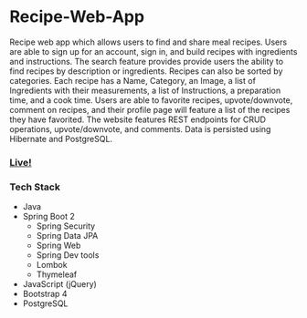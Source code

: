 # Recipe-Web-App

Recipe web app which allows users to find and share meal recipes. Users are able to sign up for an account, sign in, and build recipes with ingredients and instructions. The search feature provides provide users the ability to find recipes by description or ingredients. Recipes can also be sorted by categories. Each recipe has a Name, Category, an Image, a list of Ingredients with their measurements, a list of Instructions, a preparation time, and a cook time. Users are able to favorite recipes, upvote/downvote, comment on recipes, and their profile page will feature a list of the recipes they have favorited. The website features REST endpoints for CRUD operations, upvote/downvote, and comments. Data is persisted using Hibernate and PostgreSQL.

### [Live!](https://spring-recipe-site.herokuapp.com/)

### Tech Stack

- Java
- Spring Boot 2
  - Spring Security
  - Spring Data JPA
  - Spring Web
  - Spring Dev tools
  - Lombok
  - Thymeleaf
- JavaScript (jQuery)
- Bootstrap 4
- PostgreSQL
